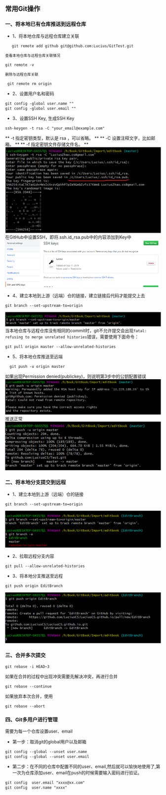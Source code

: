 ## 常用Git操作

### 一、将本地已有仓库推送到远程仓库

* 1、将本地仓库与远程仓库建立关联
```
   git remote add github git@github.com:Lucius/GitTest.git
```
    查看本地仓库与远程仓库关联情况
```
git remote -v
```
    删除与远程仓库关联 
```
 git remote rm origin
```

* 2、设置用户名和密码
```
git config -global user.name ""
git config -global user.email ""
```
* 3、设置SSH Key,
    生成SSH Key
```
ssh-keygen -t rsa -C "your_email@example.com"
```
** -t 指定密钥类型，默认是 rsa ，可以省略。 **
** -C 设置注释文字，比如邮箱。 **
** -f 指定密钥文件存储文件名。 ** 
![](/assets/GitImg1.png)
   在GitHub中设置SSH，即将.ssh.id_rsa.pub中的内容添加到Key中
  ![](/assets/GitImg2.png)
* 4、建立本地到上游（远端）仓的链接，建立链接后代码才能提交上去
```
git branch --set-upstream-to=origin
```
![](/assets/GitImg3.png)
    当本地仓库与远程仓库没有相同的commit时，git不允许提交会出现`fatal: refusing to merge unrelated histories`错误，需要使用下面命令：
```
git pull origin master --allow-unrelated-histories
```
* 5、将本地仓库推送至远端
```
  git push -u origin master 
```
如果出现Permission denied(publickey)，则说明第3步中的公钥配置错误
![](/assets/GitImg4.png)
推送正常
![](/assets/GitImg5.png)

### 二、将本地分支提交到远程

* 1、建立本地到上游（远端）仓的链接
```
git branch --set-upstream-to=origin
```
![](/assets/GitImg6.png)

* 2、拉取远程分支内容
```
git pull --allow-unrelated-histories
```
* 3、将本地分支推送至远程
```
git push origin EditBranch
```
![](/assets/GitImg7.png)


### 三、合并多次提交

```
git rebase -i HEAD~3
```

如果在合并的过程中出现冲突需要先解决冲突，再进行合并
```
git rebase --continue  
```

如果放弃本次合并，使用
```
git rebase --abort 
```
### 四、Git多用户进行管理

需要为每一个仓库设置user、email

* 第一步：取消git的global用户以及邮箱

```
git config --global --unset user.name
git config --global --unset user.email

```


* 第二步：在不同的仓库中配置不同的user、email,然后就可以愉快地使用了,第一次为仓库添加user、email在push的时候需要输入密码进行验证。

```
git config  user.email "xxxx@xx.com"
git config  user.name "xxxx"

```




